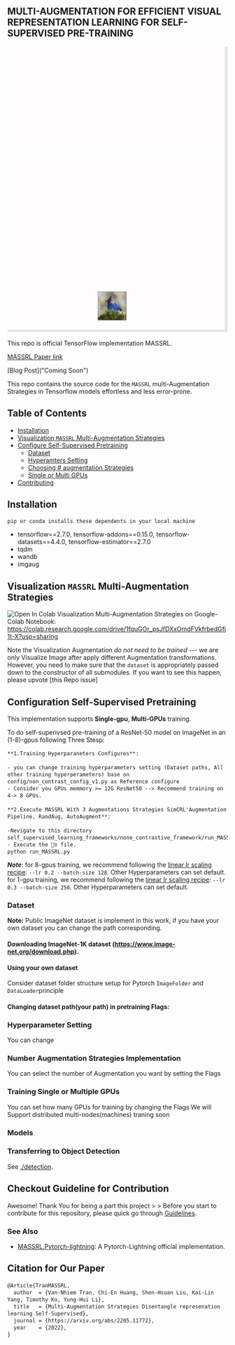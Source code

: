 ## MULTI-AUGMENTATION FOR EFFICIENT VISUAL REPRESENTATION LEARNING FOR SELF-SUPERVISED PRE-TRAINING

<p align="center">
  <img src="images/MASSRL.gif" width="600">
</p>

This repo is official TensorFlow implementation MASSRL.

[MASSRL Paper link](https://arxiv.org/abs/1911.05722)

[Blog Post]("Coming Soon")

This repo contains the source code for the `MASSRL` multi-Augmentation Strategies in Tensorflow models effortless and less error-prone.

## Table of Contents

  - [Installation](#installation)
  - [Visualization `MASSRL` Multi-Augmentation Strategies ](#Different-Multi-Augmentation-properties)
  - [Configure Self-Supervised Pretraining](#Setup-self-supervised-pretraining)
    - [Dataset](#Natural-Image-Dataset)
    - [Hyperamters Setting](#Important-Hyperparameter-Setting)
    - [Choosing # augmentation Strategies](#Number-Augmentation-Strategies)
    - [Single or Multi GPUs](#Single-Multi-GPUS)
  - [Contributing](#contributing)

## Installation

```
pip or conda installs these dependents in your local machine
```
* tensorflow==2.7.0, tensorflow-addons==0.15.0, tensorflow-datasets==4.4.0, tensorflow-estimator==2.7.0
* tqdm
* wandb
* imgaug

## Visualization `MASSRL` Multi-Augmentation Strategies

<a target="[_parent](https://colab.research.google.com/drive/1fquGOr_psJfDXxOmdFVkfrbedGfi1t-X?usp=sharing)"><img src="https://colab.research.google.com/assets/colab-badge.svg" alt="Open In Colab"/></a>
Visualization Multi-Augmentation Strategies on Google-Colab Notebook: https://colab.research.google.com/drive/1fquGOr_psJfDXxOmdFVkfrbedGfi1t-X?usp=sharing 

Note the Visualization Augmentation *do not need to be trained* --- we are only Visualize Image after apply different Augmentation transformations.
However, you need to make sure that the `dataset` is appropriately passed down to the constructor of all submodules.
If you want to see this happen, please upvote [this Repo issue]


## Configuration Self-Supervised Pretraining

This implementation supports **Single-gpu**, **Multi-GPUs** training.

To do self-superivsed pre-training of a ResNet-50 model on ImageNet in an (1-8)-gpus  following Three Stesp:

```
**1.Training Hyperparaneters Configures**: 

- you can change training hyperparameters setting (Dataset paths, All other training hyperperameters) base on
config/non_contrast_config_v1.py as Reference configure
- Consider you GPUs memmory >= 12G ResNet50 --> Recommend training on 4-> 8 GPUs.

**2.Execute MASSRL With 3 Augmentations Strategies SimCRL'Augmentation Pipeline, RandAug, AutoAugment**: 

-Nevigate to this directory
self_supervised_learning_frameworks/none_contrastive_framework/run_MASSRL.py
- Execute the 🏃‍♀️ file.
python run_MASSRL.py 
```

***Note***: for 8-gpus training, we recommend following the [linear lr scaling recipe](https://arxiv.org/abs/1706.02677): `--lr 0.2 --batch-size 128`. Other Hyperparameters can set default.
for 1-gpu training, we recommend following the [linear lr scaling recipe](https://arxiv.org/abs/1706.02677): `--lr 0.3 --batch-size 256`. Other Hyperparameters can set default.

### Dataset 
**Note:** Public ImageNet dataset is implement in this work, if you have your own dataset you can change the path corresponding. 

#### Downloading ImageNet-1K dataset (https://www.image-net.org/download.php).

#### Using your own dataset 

Consider dataset folder structure setup for Pytorch `ImageFolder` and `DataLoader`principle

#### Changing dataset path(your path) in pretraining Flags: 

### Hyperparameter Setting 
You can change 

### Number Augmentation Strategies Implementation
You can select the number of Augmentation you want by setting the Flags

### Training Single or Multiple GPUs
You can set how many GPUs for training by changing the Flags
We will Support distributed multi-nodes(machines) traning soon 


### Models

### Transferring to Object Detection

See [./detection](detection).


## Checkout Guideline for Contribution

Awesome! Thank You for being a part this project > > 
Before you start to contribute for this repository, please quick go through [Guidelines](contribution_guideline.md).


### See Also

* [MASSRL.Pytorch-lightning](https://github.com/TranNhiem/MA_SSRL_Pytorch): A Pytorch-Lightning official implementation.

## Citation for Our Paper
```
@Article{TranMASSRL,
  author  = {Van-Nhiem Tran, Chi-En Huang, Shen-Hsuan Liu, Kai-Lin Yang, Timothy Ko, Yung-Hui Li},
  title   = {Multi-Augmentation Strategies Disentangle represenation learning Self-Supervised},
  journal = {https://arxiv.org/abs/2205.11772},
  year    = {2022},
}
```

